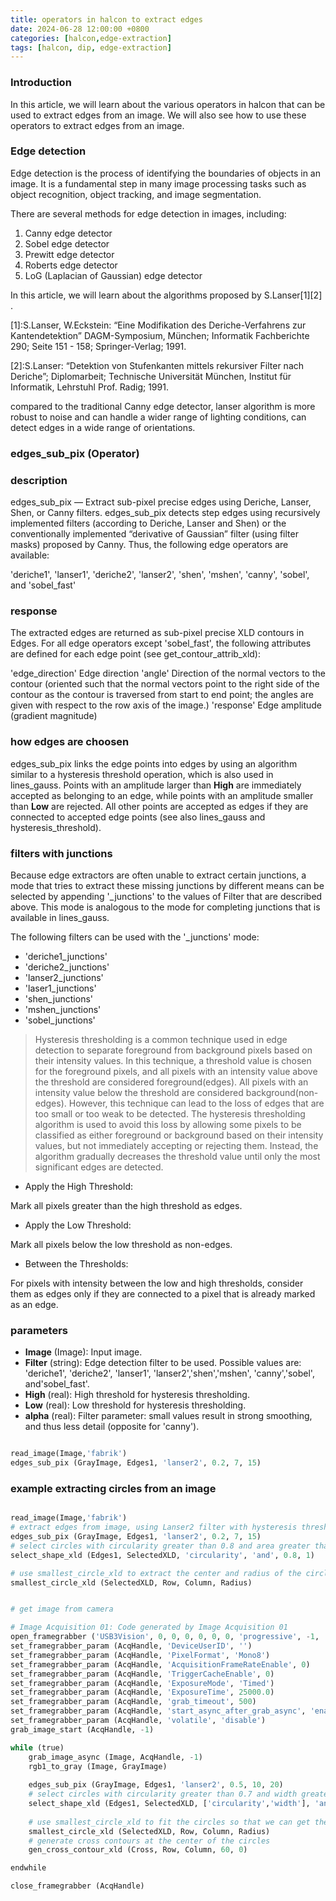 ```yaml
---
title: operators in halcon to extract edges
date: 2024-06-28 12:00:00 +0800
categories: [halcon,edge-extraction]
tags: [halcon, dip, edge-extraction]
---
```



### Introduction

In this article, we will learn about the various operators in halcon that can be used to extract edges from an image. We will also see how to use these operators to extract edges from an image.

### Edge detection

Edge detection is the process of identifying the boundaries of objects in an image. It is a fundamental step in many image processing tasks such as object recognition, object tracking, and image segmentation.

There are several methods for edge detection in images, including:

1. Canny edge detector
2. Sobel edge detector
3. Prewitt edge detector
4. Roberts edge detector
5. LoG (Laplacian of Gaussian) edge detector

In this article, we will learn about the algorithms proposed by S.Lanser[1][2] .

[1]:S.Lanser, W.Eckstein: “Eine Modifikation des Deriche-Verfahrens zur Kantendetektion” DAGM-Symposium, München; Informatik Fachberichte 290; Seite 151 - 158; Springer-Verlag; 1991.

[2]:S.Lanser: “Detektion von Stufenkanten mittels rekursiver Filter nach Deriche”; Diplomarbeit; Technische Universität München, Institut für Informatik, Lehrstuhl Prof. Radig; 1991.

compared to the traditional Canny edge detector, lanser algorithm is more robust to noise and can handle a wider range of lighting conditions, can detect edges in a wide range of orientations.

### edges_sub_pix (Operator)

### description

edges_sub_pix — Extract sub-pixel precise edges using Deriche, Lanser, Shen, or Canny filters.
edges_sub_pix detects step edges using recursively implemented filters (according to Deriche, Lanser and Shen) or the conventionally implemented “derivative of Gaussian” filter (using filter masks) proposed by Canny. Thus, the following edge operators are available:

'deriche1', 'lanser1', 'deriche2', 'lanser2', 'shen', 'mshen', 'canny', 'sobel', and 'sobel_fast'


### response

The extracted edges are returned as sub-pixel precise XLD contours in Edges. For all edge operators except 'sobel_fast', the following attributes are defined for each edge point (see get_contour_attrib_xld):

'edge_direction'	Edge direction
'angle'	Direction of the normal vectors to the contour (oriented such that the normal vectors point to the right side of the contour as the contour is traversed from start to end point; the angles are given with respect to the row axis of the image.)
'response'	Edge amplitude (gradient magnitude)

### how edges are choosen

edges_sub_pix links the edge points into edges by using an algorithm similar to a hysteresis threshold operation, which is also used in lines_gauss. Points with an amplitude larger than **High** are immediately accepted as belonging to an edge, while points with an amplitude smaller than **Low** are rejected. All other points are accepted as edges if they are connected to accepted edge points (see also lines_gauss and hysteresis_threshold).


### filters with junctions

Because edge extractors are often unable to extract certain junctions, a mode that tries to extract these missing junctions by different means can be selected by appending '_junctions' to the values of Filter that are described above. This mode is analogous to the mode for completing junctions that is available in lines_gauss.

The following filters can be used with the '_junctions' mode:

- 'deriche1_junctions'
- 'deriche2_junctions'
- 'lanser2_junctions'
- 'laser1_junctions'
- 'shen_junctions'
- 'mshen_junctions'
- 'sobel_junctions'


> Hysteresis thresholding is a common technique used in edge detection to separate foreground from background pixels based on their intensity values. In this technique, a threshold value is chosen for the foreground pixels, and all pixels with an intensity value above the threshold are considered foreground(edges). All pixels with an intensity value below the threshold are considered background(non-edges). However, this technique can lead to the loss of edges that are too small or too weak to be detected. The hysteresis thresholding algorithm is used to avoid this loss by allowing some pixels to be classified as either foreground or background based on their intensity values, but not immediately accepting or rejecting them. Instead, the algorithm gradually decreases the threshold value until only the most significant edges are detected.

- Apply the High Threshold:

Mark all pixels greater than the high threshold as edges.

- Apply the Low Threshold:

Mark all pixels below the low threshold as non-edges.

- Between the Thresholds:

For pixels with intensity between the low and high thresholds, consider them as edges only if they are connected to a pixel that is already marked as an edge.

### parameters

- **Image** (Image): Input image.
- **Filter** (string): Edge detection filter to be used. Possible values are: 'deriche1', 'deriche2', 'lanser1', 'lanser2','shen','mshen', 'canny','sobel', and'sobel_fast'.
- **High** (real): High threshold for hysteresis thresholding.
- **Low** (real): Low threshold for hysteresis thresholding.
- **alpha** (real): Filter parameter: small values result in strong smoothing, and thus less detail (opposite for 'canny').

``` python

read_image(Image,'fabrik')
edges_sub_pix (GrayImage, Edges1, 'lanser2', 0.2, 7, 15)

```


### example extracting circles from an image

``` python

read_image(Image,'fabrik')
# extract edges from image, using Lanser2 filter with hysteresis thresholding
edges_sub_pix (GrayImage, Edges1, 'lanser2', 0.2, 7, 15)
# select circles with circularity greater than 0.8 and area greater than 1
select_shape_xld (Edges1, SelectedXLD, 'circularity', 'and', 0.8, 1) 

# use smallest_circle_xld to extract the center and radius of the circles
smallest_circle_xld (SelectedXLD, Row, Column, Radius)

```


``` python

# get image from camera

# Image Acquisition 01: Code generated by Image Acquisition 01
open_framegrabber ('USB3Vision', 0, 0, 0, 0, 0, 0, 'progressive', -1, 'default', -1, 'false', 'default', '2BDF45565170_Hikvision_MVCE06010UM', 0, -1, AcqHandle)
set_framegrabber_param (AcqHandle, 'DeviceUserID', '')
set_framegrabber_param (AcqHandle, 'PixelFormat', 'Mono8')
set_framegrabber_param (AcqHandle, 'AcquisitionFrameRateEnable', 0)
set_framegrabber_param (AcqHandle, 'TriggerCacheEnable', 0)
set_framegrabber_param (AcqHandle, 'ExposureMode', 'Timed')
set_framegrabber_param (AcqHandle, 'ExposureTime', 25000.0)
set_framegrabber_param (AcqHandle, 'grab_timeout', 500)
set_framegrabber_param (AcqHandle, 'start_async_after_grab_async', 'enable')
set_framegrabber_param (AcqHandle, 'volatile', 'disable')
grab_image_start (AcqHandle, -1)

while (true)
    grab_image_async (Image, AcqHandle, -1)
    rgb1_to_gray (Image, GrayImage)
    
    edges_sub_pix (GrayImage, Edges1, 'lanser2', 0.5, 10, 20)
    # select circles with circularity greater than 0.7 and width greater than 120
    select_shape_xld (Edges1, SelectedXLD, ['circularity','width'], 'and', [0.7,120], [1,170]) 
    
    # use smallest_circle_xld to fit the circles so that we can get the center and radius
    smallest_circle_xld (SelectedXLD, Row, Column, Radius)
    # generate cross contours at the center of the circles
    gen_cross_contour_xld (Cross, Row, Column, 60, 0)

endwhile

close_framegrabber (AcqHandle)
```